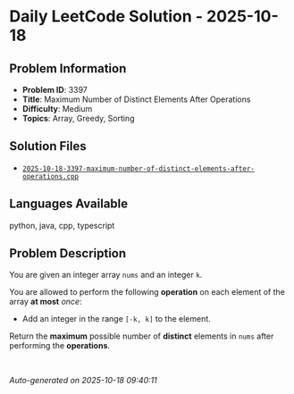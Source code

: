 # Daily LeetCode Solution - 2025-10-18

## Problem Information
- **Problem ID**: 3397
- **Title**: Maximum Number of Distinct Elements After Operations
- **Difficulty**: Medium
- **Topics**: Array, Greedy, Sorting

## Solution Files
- [`2025-10-18-3397-maximum-number-of-distinct-elements-after-operations.cpp`](solutions/2025/10/2025-10-18-3397-maximum-number-of-distinct-elements-after-operations.cpp)

## Languages Available
python, java, cpp, typescript

## Problem Description
<p>You are given an integer array <code>nums</code> and an integer <code>k</code>.</p>

<p>You are allowed to perform the following <strong>operation</strong> on each element of the array <strong>at most</strong> <em>once</em>:</p>

<ul>
	<li>Add an integer in the range <code>[-k, k]</code> to the element.</li>
</ul>

<p>Return the <strong>maximum</strong> possible number of <strong>distinct</strong> elements in <code>nums</code> after performing the <strong>operations</strong>.</p>

<p>&nbsp;</...

---
*Auto-generated on 2025-10-18 09:40:11*
